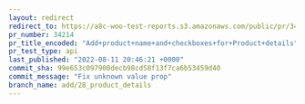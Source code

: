 ```yaml
---
layout: redirect
redirect_to: https://a8c-woo-test-reports.s3.amazonaws.com/public/pr/34214/api/index.html
pr_number: 34214
pr_title_encoded: "Add+product+name+and+checkboxes+for+Product+details"
pr_test_type: api
last_published: "2022-08-11 20:46:21 +0000"
commit_sha: 99e653c097900decb98cd58f13f7ca6b53459d40
commit_message: "Fix unknown value prop"
branch_name: add/28_product_details
---
```

